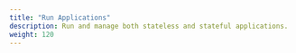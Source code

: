 ```yaml
---
title: "Run Applications"
description: Run and manage both stateless and stateful applications.
weight: 120
---
```


